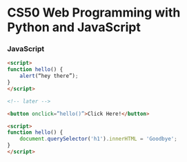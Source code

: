 # CS50 Web Programming with Python and JavaScript


### JavaScript

``` html
<script>
function hello() {
    alert(“hey there”);
}
</script>

<!-- later -->

<button onclick=”hello()”>Click Here!</button>
```

``` html
<script>
function hello() {
    document.querySelector('h1').innerHTML = 'Goodbye';
}
</script>